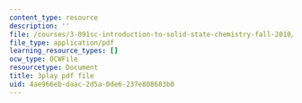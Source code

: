 ```yaml
---
content_type: resource
description: ''
file: /courses/3-091sc-introduction-to-solid-state-chemistry-fall-2010/4ae966ebdaac2d5a0de6237e808683b0_h57hFAsLAGo.pdf
file_type: application/pdf
learning_resource_types: []
ocw_type: OCWFile
resourcetype: Document
title: 3play pdf file
uid: 4ae966eb-daac-2d5a-0de6-237e808683b0
---
```

